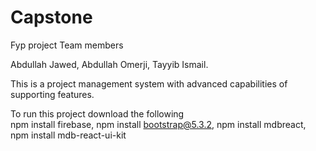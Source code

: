 # Capstone

Fyp project Team members 

Abdullah Jawed,
Abdullah Omerji,
Tayyib Ismail.

This is a project management system with advanced capabilities of supporting features.



To run this project download the following  
npm install firebase,
npm install bootstrap@5.3.2,
npm install mdbreact,
npm install mdb-react-ui-kit
